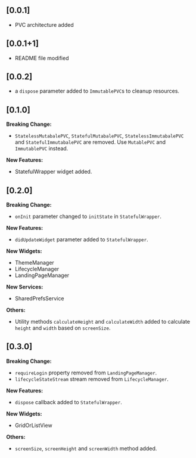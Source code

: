 ## [0.0.1]

- PVC architecture added
## [0.0.1+1]

- README file modified

## [0.0.2]

- a `dispose` parameter added to `ImmutablePVC`s to cleanup resources.

## [0.1.0]

**Breaking Change:**
- `StatelessMutabalePVC`, `StatefulMutabalePVC`, `StatelessImmutabalePVC` 
and `StatefulImmutabalePVC` are removed. Use `MutablePVC` and `ImmutablePVC` instead.

**New Features:**
- StatefulWrapper widget added.

## [0.2.0]

**Breaking Change:**
- `onInit` parameter changed to `initState` in `StatefulWrapper`.

**New Features:**
- `didUpdateWidget` parameter added to `StatefulWrapper`.

**New Widgets:**
- ThemeManager
- LifecycleManager
- LandingPageManager

**New Services:**
- SharedPrefsService

**Others:**
- Utility methods `calculateHeight` and `calculateWidth` added to calculate `height` and `width` based on `screenSize`.

## [0.3.0]

**Breaking Change:**

- `requireLogin` property removed from `LandingPageManager`.
- `lifecycleStateStream` stream removed from `LifecycleManager`.

**New Features:**
- `dispose` callback added to `StatefulWrapper`.

**New Widgets:**
- GridOrListView

**Others:**
- `screenSize`, `screenHeight` and `screenWidth` method added.



